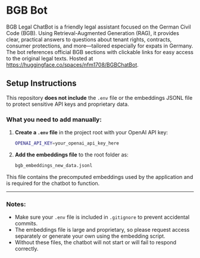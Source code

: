 # BGB Bot
BGB Legal ChatBot is a friendly legal assistant focused on the German Civil Code (BGB). Using Retrieval-Augmented Generation (RAG), it provides clear, practical answers to questions about tenant rights, contracts, consumer protections, and more—tailored especially for expats in Germany. The bot references official BGB sections with clickable links for easy access to the original legal texts. Hosted at https://huggingface.co/spaces/nfm1708/BGBChatBot.

## Setup Instructions

This repository **does not include** the `.env` file or the embeddings JSONL file to protect sensitive API keys and proprietary data.

### What you need to add manually:

1. **Create a `.env` file** in the project root with your OpenAI API key:

    ```bash
    OPENAI_API_KEY=your_openai_api_key_here
    ```

2. **Add the embeddings file** to the root folder as:

    ```bash
    bgb_embeddings_new_data.jsonl
    ```

This file contains the precomputed embeddings used by the application and is required for the chatbot to function.

---

### Notes:

- Make sure your `.env` file is included in `.gitignore` to prevent accidental commits.
- The embeddings file is large and proprietary, so please request access separately or generate your own using the embedding script.
- Without these files, the chatbot will not start or will fail to respond correctly.
